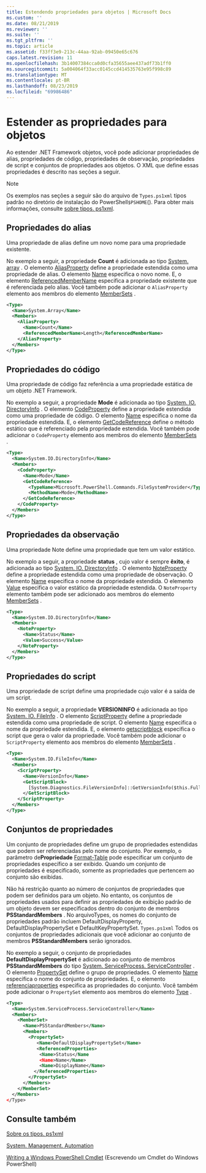 ```yaml
---
title: Estendendo propriedades para objetos | Microsoft Docs
ms.custom: ''
ms.date: 08/21/2019
ms.reviewer: ''
ms.suite: ''
ms.tgt_pltfrm: ''
ms.topic: article
ms.assetid: f33ff3e9-213c-44aa-92ab-09450e65c676
caps.latest.revision: 11
ms.openlocfilehash: 3b14007384cca0d0cfa35655aee437adf73b1ff0
ms.sourcegitcommit: 5a004064f33acc0145ccd414535763e95f998c89
ms.translationtype: MT
ms.contentlocale: pt-BR
ms.lasthandoff: 08/23/2019
ms.locfileid: "69986486"
---
```

# <a name="extending-properties-for-objects"></a>Estender as propriedades para objetos

Ao estender .NET Framework objetos, você pode adicionar propriedades de alias, propriedades de código, propriedades de observação, propriedades de script e conjuntos de propriedades aos objetos. O XML que define essas propriedades é descrito nas seções a seguir.

> [!NOTE]
> Os exemplos nas seções a seguir são do arquivo de `Types.ps1xml` tipos padrão no diretório de instalação do PowerShell`$PSHOME`(). Para obter mais informações, consulte [sobre tipos. ps1xml](/powershell/module/microsoft.powershell.core/about/about_types.ps1xml).

## <a name="alias-properties"></a>Propriedades do alias

Uma propriedade de alias define um novo nome para uma propriedade existente.

No exemplo a seguir, a propriedade **Count** é adicionada ao tipo [System. array](/dotnet/api/System.Array) . O elemento [AliasProperty](/dotnet/api/system.management.automation.psaliasproperty) define a propriedade estendida como uma propriedade de alias. O elemento [Name](/dotnet/api/system.management.automation.psmemberinfo.name) especifica o novo nome. E, o elemento [ReferencedMemberName](/dotnet/api/system.management.automation.psaliasproperty.referencedmembername) especifica a propriedade existente que é referenciada pelo alias. Você também pode adicionar o `AliasProperty` elemento aos membros do elemento [MemberSets](/dotnet/api/system.management.automation.psmemberset) .

```xml
<Type>
  <Name>System.Array</Name>
  <Members>
    <AliasProperty>
      <Name>Count</Name>
      <ReferencedMemberName>Length</ReferencedMemberName>
    </AliasProperty>
  </Members>
</Type>
```

## <a name="code-properties"></a>Propriedades do código

Uma propriedade de código faz referência a uma propriedade estática de um objeto .NET Framework.

No exemplo a seguir, a propriedade **Mode** é adicionada ao tipo [System. IO. DirectoryInfo](/dotnet/api/System.IO.DirectoryInfo) . O elemento [CodeProperty](/dotnet/api/system.management.automation.pscodeproperty) define a propriedade estendida como uma propriedade de código. O elemento [Name](/dotnet/api/system.management.automation.psmemberinfo.name) especifica o nome da propriedade estendida. E, o elemento [GetCodeReference](/dotnet/api/system.management.automation.pscodeproperty.gettercodereference) define o método estático que é referenciado pela propriedade estendida. Você também pode adicionar o `CodeProperty` elemento aos membros do elemento [MemberSets](/dotnet/api/system.management.automation.psmemberset) .

```xml
<Type>
  <Name>System.IO.DirectoryInfo</Name>
  <Members>
    <CodeProperty>
      <Name>Mode</Name>
      <GetCodeReference>
        <TypeName>Microsoft.PowerShell.Commands.FileSystemProvider</TypeName>
        <MethodName>Mode</MethodName>
      </GetCodeReference>
    </CodeProperty>
  </Members>
</Type>
```

## <a name="note-properties"></a>Propriedades da observação

Uma propriedade Note define uma propriedade que tem um valor estático.

No exemplo a seguir, a propriedade **status** , cujo valor é sempre **êxito**, é adicionada ao tipo [System. IO. DirectoryInfo](/dotnet/api/System.IO.DirectoryInfo) . O elemento [NoteProperty](/dotnet/api/system.management.automation.psnoteproperty) define a propriedade estendida como uma propriedade de observação. O elemento [Name](/dotnet/api/system.management.automation.psmemberinfo.name) especifica o nome da propriedade estendida. O elemento [Value](/dotnet/api/system.management.automation.psnoteproperty.value) especifica o valor estático da propriedade estendida. O `NoteProperty` elemento também pode ser adicionado aos membros do elemento [MemberSets](/dotnet/api/system.management.automation.psmemberset) .

```xml
<Type>
  <Name>System.IO.DirectoryInfo</Name>
  <Members>
    <NoteProperty>
      <Name>Status</Name>
      <Value>Success</Value>
    </NoteProperty>
  </Members>
</Type>
```

## <a name="script-properties"></a>Propriedades do script

Uma propriedade de script define uma propriedade cujo valor é a saída de um script.

No exemplo a seguir, a propriedade **VERSIONINFO** é adicionada ao tipo [System. IO. FileInfo](/dotnet/api/System.IO.FileInfo) . O elemento [ScriptProperty](/dotnet/api/system.management.automation.psscriptproperty) define a propriedade estendida como uma propriedade de script. O elemento [Name](/dotnet/api/system.management.automation.psmemberinfo.name) especifica o nome da propriedade estendida. E, o elemento [getscriptblock](/dotnet/api/system.management.automation.psscriptproperty.getterscript) especifica o script que gera o valor da propriedade. Você também pode adicionar o `ScriptProperty` elemento aos membros do elemento [MemberSets](/dotnet/api/system.management.automation.psmemberset) .

```xml
<Type>
  <Name>System.IO.FileInfo</Name>
  <Members>
    <ScriptProperty>
      <Name>VersionInfo</Name>
      <GetScriptBlock>
        [System.Diagnostics.FileVersionInfo]::GetVersionInfo($this.FullName)
      </GetScriptBlock>
    </ScriptProperty>
  </Members>
</Type>
```

## <a name="property-sets"></a>Conjuntos de propriedades

Um conjunto de propriedades define um grupo de propriedades estendidas que podem ser referenciadas pelo nome do conjunto.
Por exemplo, o parâmetro de**Propriedade** [Format-Table](/powershell/module/Microsoft.PowerShell.Utility/Format-Table)
pode especificar um conjunto de propriedades específico a ser exibido. Quando um conjunto de propriedades é especificado, somente as propriedades que pertencem ao conjunto são exibidas.

Não há restrição quanto ao número de conjuntos de propriedades que podem ser definidos para um objeto. No entanto, os conjuntos de propriedades usados para definir as propriedades de exibição padrão de um objeto devem ser especificados dentro do conjunto de membros **PSStandardMembers** . No arquivoTypes, os nomes do conjunto de propriedades padrão incluem DefaultDisplayProperty, DefaultDisplayPropertySet e DefaultKeyPropertySet. `Types.ps1xml` Todos os conjuntos de propriedades adicionais que você adicionar ao conjunto de membros **PSStandardMembers** serão ignorados.

No exemplo a seguir, o conjunto de propriedades **DefaultDisplayPropertySet** é adicionado ao conjunto de membros **PSStandardMembers** do tipo [System. ServiceProcess. ServiceController](/dotnet/api/System.ServiceProcess.ServiceController) . O elemento [PropertySet](/dotnet/api/system.management.automation.pspropertyset) define o grupo de propriedades. O elemento [Name](/dotnet/api/system.management.automation.psmemberinfo.name) especifica o nome do conjunto de propriedades. E, o elemento [referenciaproperties](/dotnet/api/system.management.automation.pspropertyset.referencedpropertynames) especifica as propriedades do conjunto. Você também pode adicionar o `PropertySet` elemento aos membros do elemento [Type](/dotnet/api/system.management.automation.pstypename) .

```xml
<Type>
  <Name>System.ServiceProcess.ServiceController</Name>
  <Members>
    <MemberSet>
      <Name>PSStandardMembers</Name>
      <Members>
        <PropertySet>
           <Name>DefaultDisplayPropertySet</Name>
           <ReferencedProperties>
            <Name>Status</Name
            <Name>Name</Name>
            <Name>DisplayName</Name>
          </ReferencedProperties>
        </PropertySet>
      </Members>
    </MemberSet>
  </Members>
</Type>
```

## <a name="see-also"></a>Consulte também

[Sobre os tipos. ps1xml](/powershell/module/microsoft.powershell.core/about/about_types.ps1xml)

[System. Management. Automation](/dotnet/api/System.Management.Automation)

[Writing a Windows PowerShell Cmdlet](./writing-a-windows-powershell-cmdlet.md) (Escrevendo um Cmdlet do Windows PowerShell)
